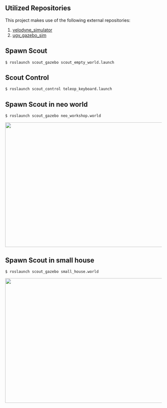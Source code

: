 ## Utilized Repositories

This project makes use of the following external repositories:

1. [velodyne_simulator](https://github.com/lmark1/velodyne_simulator)
2. [ugv_gazebo_sim](https://github.com/agilexrobotics/ugv_gazebo_sim)

## Spawn Scout
    $ roslaunch scout_gazebo scout_empty_world.launch

## Scout Control

    $ roslaunch scout_control teleop_keyboard.launch

## Spawn Scout in neo world

    $ roslaunch scout_gazebo neo_workshop.world

<p align = "center">
<img src="https://github.com/dongjineee/scout_simulation/assets/150753899/92b278fd-5b7c-4450-aae0-9380d0e4d5ef" width="700" height="400"/>
</p>


## Spawn Scout in small house

    $ roslaunch scout_gazebo small_house.world

<p align = "center">
<img src="https://github.com/dongjineee/scout_simulation/assets/150753899/1ee9b3d6-08b2-447b-b884-a1b5c872bf25" width="700" height="400"/>
</p>

